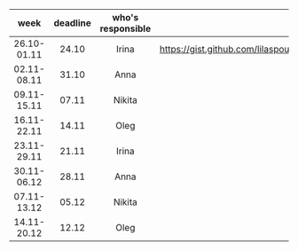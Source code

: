 | week | deadline | who's responsible | Gist
| :---: | :----: |  :---: | :---: |
| 26.10-01.11| 24.10| Irina | https://gist.github.com/lilaspourpre/1b336ff3424517ac4cf84d2ccff59e8f
| 02.11-08.11| 31.10| Anna |
| 09.11-15.11| 07.11| Nikita |
| 16.11-22.11| 14.11| Oleg |
| 23.11-29.11| 21.11| Irina |
| 30.11-06.12| 28.11| Anna |
| 07.11-13.12| 05.12| Nikita |
| 14.11-20.12| 12.12| Oleg |
